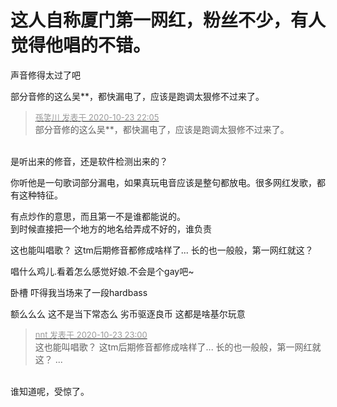 # 这人自称厦门第一网红，粉丝不少，有人觉得他唱的不错。


声音修得太过了吧

部分音修的这么吴**，都快漏电了，应该是跑调太狠修不过来了。

<div class="quote"><blockquote><font size="2"><a href="https://www.hostloc.com/forum.php?mod=redirect&amp;goto=findpost&amp;pid=9343587&amp;ptid=757779" target="_blank"><font color="#999999">孫笑川 发表于 2020-10-23 22:05</font></a></font><br />
部分音修的这么吴**，都快漏电了，应该是跑调太狠修不过来了。</blockquote></div><br />
是听出来的修音，还是软件检测出来的？

你听他是一句歌词部分漏电，如果真玩电音应该是整句都放电。很多网红发歌，都有这种特征。

有点炒作的意思，而且第一不是谁都能说的。<br />
到时候直接把一个地方的地名给弄成不好的，谁负责<img src="static/image/smiley/default/sweat.gif" smilieid="10" border="0" alt="" />

这也能叫唱歌？ 这tm后期修音都修成啥样了... 长的也一般般，第一网红就这？<img src="static/image/smiley/yct/011.gif" smilieid="33" border="0" alt="" /><img id="aimg_h8A8a" onclick="zoom(this, this.src, 0, 0, 0)" class="zoom" src="https://cdn.jsdelivr.net/gh/hishis/forum-master/public/images/patch.gif" onmouseover="img_onmouseoverfunc(this)" onload="thumbImg(this)" border="0" alt="" />

唱什么鸡儿.看着怎么感觉好娘.不会是个gay吧~

卧槽 吓得我当场来了一段hardbass

额么么么 这不是当下常态么 劣币驱逐良币 这都是啥基尔玩意

<div class="quote"><blockquote><font size="2"><a href="https://www.hostloc.com/forum.php?mod=redirect&amp;goto=findpost&amp;pid=9343751&amp;ptid=757779" target="_blank"><font color="#999999">nnt 发表于 2020-10-23 23:00</font></a></font><br />
这也能叫唱歌？ 这tm后期修音都修成啥样了... 长的也一般般，第一网红就这？ ...</blockquote></div><br />
谁知道呢，受惊了。
